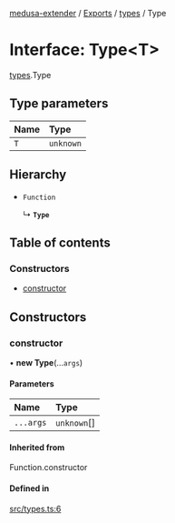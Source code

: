 [medusa-extender](../README.md) / [Exports](../modules.md) / [types](../modules/types.md) / Type

# Interface: Type<T\>

[types](../modules/types.md).Type

## Type parameters

| Name | Type |
| :------ | :------ |
| `T` | `unknown` |

## Hierarchy

- `Function`

  ↳ **`Type`**

## Table of contents

### Constructors

- [constructor](types.Type.md#constructor)

## Constructors

### constructor

• **new Type**(...`args`)

#### Parameters

| Name | Type |
| :------ | :------ |
| `...args` | `unknown`[] |

#### Inherited from

Function.constructor

#### Defined in

[src/types.ts:6](https://github.com/adrien2p/medusa-extender/blob/6bd2587/src/types.ts#L6)
